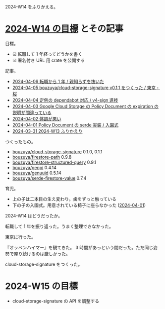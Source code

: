 2024-W14 をふりかえる。

# [2024-W14 の目標][2024-03-31] とその記事

目標。

- ☑ 転職して 1 年経ってどうかを書く
- ☑ 署名付き URL 用 crate を公開する

記事。

- [2024-04-06 転職から 1 年 / 親知らずを抜いた][2024-04-06]
- [2024-04-05 bouzuya/cloud-storage-signature v0.1.1 をつくった / 東京・桜][2024-04-05]
- [2024-04-04 定例の dependabot 対応 / v4-sign 進捗][2024-04-04]
- [2024-04-03 Google Cloud Storage の Policy Document の expiration の説明が間違っている][2024-04-03]
- [2024-04-02 体調が悪い][2024-04-02]
- [2024-04-01 Policy Document の serde 実装 / 入園式][2024-04-01]
- [2024-03-31 2024-W13 ふりかえり][2024-03-31]

つくったもの。

- [bouzuya/cloud-storage-signature] 0.1.0, 0.1.1
- [bouzuya/firestore-path] 0.9.8
- [bouzuya/firestore-structured-query] 0.9.1
- [bouzuya/genpi] 0.4.14
- [bouzuya/genuuid] 0.5.14
- [bouzuya/serde-firestore-value] 0.7.4

育児。

- 上の子は二本目の生え変わり。歯をずっと触っている
- 下の子の入園式。用意されている椅子に座らなかった ([2024-04-01])

2024-W14 はどうだったか。

転職して 1 年を振り返った。うまく整理できなかった。

東京に行った。

『オッペンハイマー』を観てきた。 3 時間があっという間だった。ただ同じ姿勢で座り続けるのは厳しかった。

cloud-storage-signature をつくった。

# 2024-W15 の目標

- cloud-storage-signature の API を調整する

[2024-03-31]: https://blog.bouzuya.net/2024/03/31/
[2024-04-01]: https://blog.bouzuya.net/2024/04/01/
[2024-04-02]: https://blog.bouzuya.net/2024/04/02/
[2024-04-03]: https://blog.bouzuya.net/2024/04/03/
[2024-04-04]: https://blog.bouzuya.net/2024/04/04/
[2024-04-05]: https://blog.bouzuya.net/2024/04/05/
[2024-04-06]: https://blog.bouzuya.net/2024/04/06/
[bouzuya/cloud-storage-signature]: https://github.com/bouzuya/cloud-storage-signature
[bouzuya/firestore-path]: https://github.com/bouzuya/firestore-path
[bouzuya/firestore-structured-query]: https://github.com/bouzuya/firestore-structured-query
[bouzuya/genpi]: https://github.com/bouzuya/genpi
[bouzuya/genuuid]: https://github.com/bouzuya/genuuid
[bouzuya/serde-firestore-value]: https://github.com/bouzuya/serde-firestore-value
